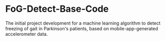 # FoG-Detect-Base-Code
The initial project development for a machine learning algorithm to detect freezing of gait in Parkinson's patients, based on mobile-app-generated accelerometer data.
